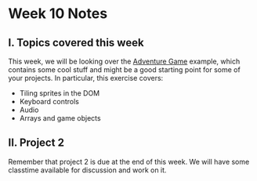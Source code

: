 # Week 10 Notes

## I. Topics covered this week
This week, we will be looking over the [Adventure Game](../notes/HW-adventure.md) example, which contains some cool stuff and might be a good starting point for some of your projects. In particular, this exercise covers:

- Tiling sprites in the DOM
- Keyboard controls
- Audio
- Arrays and game objects

## II. Project 2
Remember that project 2 is due at the end of this week. We will have some classtime available for discussion and work on it.
